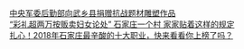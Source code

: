   
[中央军委后勤部向武乡县捐赠抗战题材雕塑作品](http://www.dianyue.me/archives/507/dsmzmd70c1uf2vht/)  
[“彩礼超两万按贩卖妇女论处” 石家庄一个村 家家贴着这样的规定](http://www.dianyue.me/archives/453/hjpmr8x1ueu0xytp/)  
[扎心！2018年石家庄最辛酸的十大职业，快来看看你上榜了吗？](http://www.dianyue.me/archives/763/4l8rjxkhhopc2l4c/)